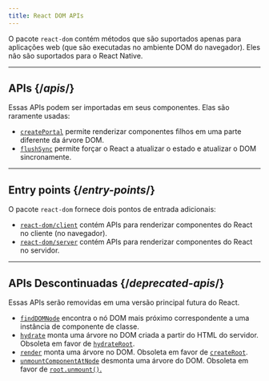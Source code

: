 ```yaml
---
title: React DOM APIs
---
```


<Intro>

O pacote `react-dom` contém métodos que são suportados apenas para aplicações web (que são executadas no ambiente DOM do navegador). Eles não são suportados para o React Native.

</Intro>

---

## APIs {/*apis*/}

Essas APIs podem ser importadas em seus componentes. Elas são raramente usadas:

* [`createPortal`](/reference/react-dom/createPortal) permite renderizar componentes filhos em uma parte diferente da árvore DOM.
* [`flushSync`](/reference/react-dom/flushSync) permite forçar o React a atualizar o estado e atualizar o DOM sincronamente.

---

## Entry points {/*entry-points*/}

O pacote `react-dom` fornece dois pontos de entrada adicionais:

* [`react-dom/client`](/reference/react-dom/client) contém APIs para renderizar componentes do React no cliente (no navegador).
* [`react-dom/server`](/reference/react-dom/server) contém APIs para renderizar componentes do React no servidor.

---

## APIs Descontinuadas {/*deprecated-apis*/}

<Deprecated>

Essas APIs serão removidas em uma versão principal futura do React.

</Deprecated>

* [`findDOMNode`](/reference/react-dom/findDOMNode) encontra o nó DOM mais próximo correspondente a uma instância de componente de classe.
* [`hydrate`](/reference/react-dom/hydrate) monta uma árvore no DOM criada a partir do HTML do servidor. Obsoleta em favor de [`hydrateRoot`](/reference/react-dom/client/hydrateRoot).
* [`render`](/reference/react-dom/render) monta uma árvore no DOM. Obsoleta em favor de [`createRoot`](/reference/react-dom/client/createRoot).
* [`unmountComponentAtNode`](/reference/react-dom/unmountComponentAtNode) desmonta uma árvore do DOM. Obsoleta em favor de [`root.unmount()`.](/reference/react-dom/client/createRoot#root-unmount)

